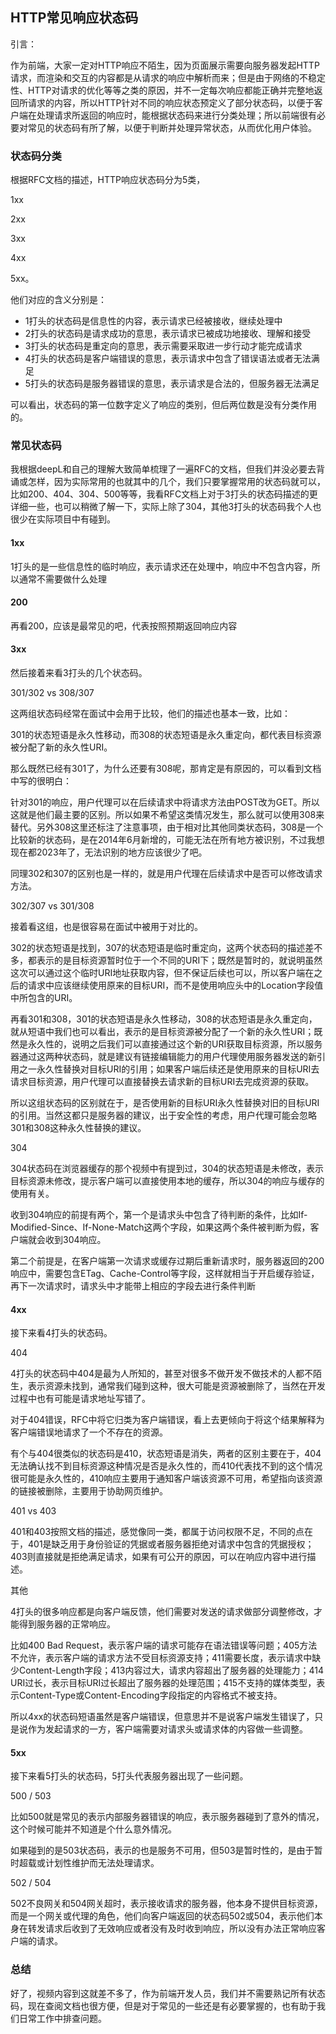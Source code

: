 ## HTTP常见响应状态码

引言：

作为前端，大家一定对HTTP响应不陌生，因为页面展示需要向服务器发起HTTP请求，而渲染和交互的内容都是从请求的响应中解析而来；但是由于网络的不稳定性、HTTP对请求的优化等等之类的原因，并不一定每次响应都能正确并完整地返回所请求的内容，所以HTTP针对不同的响应状态预定义了部分状态码，以便于客户端在处理请求所返回的响应时，能根据状态码来进行分类处理；所以前端很有必要对常见的状态码有所了解，以便于判断并处理异常状态，从而优化用户体验。



### 状态码分类

根据RFC文档的描述，HTTP响应状态码分为5类，

1xx

2xx

3xx

4xx

5xx。

他们对应的含义分别是：

* 1打头的状态码是信息性的内容，表示请求已经被接收，继续处理中
* 2打头的状态码是请求成功的意思，表示请求已被成功地接收、理解和接受
* 3打头的状态码是重定向的意思，表示需要采取进一步行动才能完成请求
* 4打头的状态码是客户端错误的意思，表示请求中包含了错误语法或者无法满足
* 5打头的状态码是服务器错误的意思，表示请求是合法的，但服务器无法满足

可以看出，状态码的第一位数字定义了响应的类别，但后两位数是没有分类作用的。



### 常见状态码

我根据deepL和自己的理解大致简单梳理了一遍RFC的文档，但我们并没必要去背诵或怎样，因为实际常用的也就其中的几个，我们只要掌握常用的状态码就可以，比如200、404、304、500等等，我看RFC文档上对于3打头的状态码描述的更详细一些，也可以稍微了解一下，实际上除了304，其他3打头的状态码我个人也很少在实际项目中有碰到。

#### 1xx

1打头的是一些信息性的临时响应，表示请求还在处理中，响应中不包含内容，所以通常不需要做什么处理

#### 200

再看200，应该是最常见的吧，代表按照预期返回响应内容

#### 3xx

然后接着来看3打头的几个状态码。

301/302 vs 308/307

这两组状态码经常在面试中会用于比较，他们的描述也基本一致，比如：

301的状态短语是永久性移动，而308的状态短语是永久重定向，都代表目标资源被分配了新的永久性URI。

那么既然已经有301了，为什么还要有308呢，那肯定是有原因的，可以看到文档中写的很明白：

针对301的响应，用户代理可以在后续请求中将请求方法由POST改为GET。所以这就是他们最主要的区别。所以如果不希望这类情况发生，那么就可以使用308来替代。另外308这里还标注了注意事项，由于相对比其他同类状态码，308是一个比较新的状态码，是在2014年6月新增的，可能无法在所有地方被识别，不过我想现在都2023年了，无法识别的地方应该很少了吧。

同理302和307的区别也是一样的，就是用户代理在后续请求中是否可以修改请求方法。



302/307 vs 301/308

接着看这组，也是很容易在面试中被用于对比的。

302的状态短语是找到，307的状态短语是临时重定向，这两个状态码的描述差不多，都表示的是目标资源暂时位于一个不同的URI下；既然是暂时的，就说明虽然这次可以通过这个临时URI地址获取内容，但不保证后续也可以，所以客户端在之后的请求中应该继续使用原来的目标URI，而不是使用响应头中的Location字段值中所包含的URI。

再看301和308，301的状态短语是永久性移动，308的状态短语是永久重定向，就从短语中我们也可以看出，表示的是目标资源被分配了一个新的永久性URI；既然是永久性的，说明之后我们可以直接通过这个新的URI获取目标资源，所以服务器通过这两种状态码，就是建议有链接编辑能力的用户代理使用服务器发送的新引用之一永久性替换对目标URI的引用；如果客户端后续还是使用原来的目标URI去请求目标资源，用户代理可以直接替换去请求新的目标URI去完成资源的获取。

所以这组状态码的区别就在于，是否使用新的目标URI永久性替换对旧的目标URI的引用。当然这都只是服务器的建议，出于安全性的考虑，用户代理可能会忽略301和308这种永久性替换的建议。



304

304状态码在浏览器缓存的那个视频中有提到过，304的状态短语是未修改，表示目标资源未修改，提示客户端可以直接使用本地的缓存，所以304的响应与缓存的使用有关。

收到304响应的前提有两个，第一个是请求头中包含了待判断的条件，比如If-Modified-Since、If-None-Match这两个字段，如果这两个条件被判断为假，客户端就会收到304响应。

第二个前提是，在客户端第一次请求或缓存过期后重新请求时，服务器返回的200响应中，需要包含ETag、Cache-Control等字段，这样就相当于开启缓存验证，再下一次请求时，请求头中才能带上相应的字段去进行条件判断



#### 4xx

接下来看4打头的状态码。

404

4打头的状态码中404是最为人所知的，甚至对很多不做开发不做技术的人都不陌生，表示资源未找到，通常我们碰到这种，很大可能是资源被删除了，当然在开发过程中也有可能是请求地址写错了。

对于404错误，RFC中将它归类为客户端错误，看上去更倾向于将这个结果解释为客户端错误地请求了一个不存在的资源。

有个与404很类似的状态码是410，状态短语是消失，两者的区别主要在于，404无法确认找不到目标资源这种情况是否是永久性的，而410代表找不到的这个情况很可能是永久性的，410响应主要用于通知客户端该资源不可用，希望指向该资源的链接被删除，主要用于协助网页维护。



401 vs 403

401和403按照文档的描述，感觉像同一类，都属于访问权限不足，不同的点在于，401是缺乏用于身份验证的凭据或者服务器拒绝对请求中包含的凭据授权；403则直接就是拒绝满足请求，如果有可公开的原因，可以在响应内容中进行描述。



其他

4打头的很多响应都是向客户端反馈，他们需要对发送的请求做部分调整修改，才能得到服务器的正常响应。

比如400 Bad Request，表示客户端的请求可能存在语法错误等问题；405方法不允许，表示客户端的请求方法不受目标资源支持；411需要长度，表示请求中缺少Content-Length字段；413内容过大，请求内容超出了服务器的处理能力；414 URI过长，表示目标URI过长超出了服务器的处理范围；415不支持的媒体类型，表示Content-Type或Content-Encoding字段指定的内容格式不被支持。

所以4xx的状态码短语虽然是客户端错误，但意思并不是说客户端发生错误了，只是说作为发起请求的一方，客户端需要对请求头或请求体的内容做一些调整。



#### 5xx

接下来看5打头的状态码，5打头代表服务器出现了一些问题。

500 / 503

比如500就是常见的表示内部服务器错误的响应，表示服务器碰到了意外的情况，这个时候可能并不知道是个什么意外情况。

如果碰到的是503状态码，表示的也是服务不可用，但503是暂时性的，是由于暂时超载或计划性维护而无法处理请求。



502 / 504

502不良网关和504网关超时，表示接收请求的服务器，他本身不提供目标资源，而是一个网关或代理的角色，他们向客户端返回的状态码502或504，表示他们本身在转发请求后收到了无效响应或者没有及时收到响应，所以没有办法正常响应客户端的请求。



### 总结

好了，视频内容到这就差不多了，作为前端开发人员，我们并不需要熟记所有状态码，现在查阅文档也很方便，但是对于常见的一些还是有必要掌握的，也有助于我们日常工作中排查问题。



